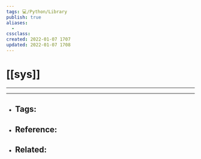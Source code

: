```yaml
---
tags: 💻️/Python/Library
publish: true
aliases:
  - 
cssclass: 
created: 2022-01-07 1707
updated: 2022-01-07 1708
---
```


# [[sys]]

---



---

- Tags: 
	- 
- Reference:
	- 
- Related:
	- 

